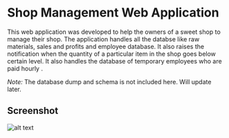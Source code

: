 Shop Management Web Application
===============================

This web application was developed to help the owners of a sweet shop to manage their shop. The application handles all the databse like 
raw materials, sales and profits and employee database. It also raises the notification when the quantity of a particular item in the
shop goes below certain level. It also handles the database of temporary employees who are paid hourly .

*Note:* The database dump and schema is not included here. Will update later.

Screenshot
----------
![alt text](http://web.iiit.ac.in/~kshitij.kansal/DB.jpg)
